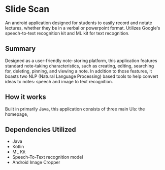 # Slide Scan
An android application designed for students to easily record and notate lectures, whether they be in a verbal or powerpoint format. Utilizes Google's speech-to-text recognition kit and ML kit for text recognition. 

## Summary
Designed as a user-friendly note-storing platform, this application features standard note-taking characteristics, such as creating, editing, searching for, deleting, pinning, and viewing a note. In addition to those features, it boasts two NLP (Natural Language Processing) based tools to help convert ideas to notes: speech and image to text recognition. 

## How it works
Built in primarily Java, this application consists of three main UIs: the homepage, 

## Dependencies Utilized
- Java
- Kotlin
- ML Kit
- Speech-To-Text recognition model
- Android Image Cropper
